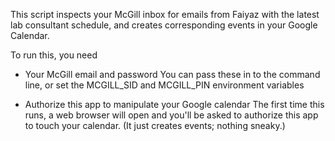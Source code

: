 This script inspects your McGill inbox for emails from Faiyaz with the
latest lab consultant schedule, and creates corresponding events in your
Google Calendar.

To run this, you need

- Your McGill email and password
    You can pass these in to the command line, or set the
    MCGILL_SID and MCGILL_PIN environment variables

- Authorize this app to manipulate your Google calendar
    The first time this runs, a web browser will open and you'll be
    asked to authorize this app to touch your calendar. (It just creates
    events; nothing sneaky.)
